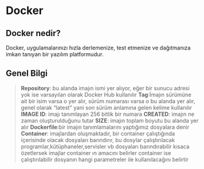 # Docker

## Docker nedir?

Docker, uygulamalarınızı hızla derlemenize, test etmenize ve dağıtmanıza imkan tanıyan bir yazılım platformudur.

## Genel Bilgi

>**Repository**: bu alanda imajın ismi yer alıyor, eğer bir sunucu adresi yok ise varsayılan olarak Docker Hub kullanılır
>**Tag**:İmajın sürümüne ait bir isim varsa o yer alır, sürüm numarası varsa o bu alanda yer alır, genel olarak “latest” yani son sürüm anlamına gelen kelime kullanılır
>**IMAGE ID**: imajı tanımlayan 256 bitlik bir numara
>**CREATED**: imajın ne zaman oluşturulduğunu tutar
>**SIZE**: imajın toplam boyutu bu alanda yer alır
>**Dockerfile**:bir imajın tanımlamalarını yaptığımız dosyalara denir
>**Container**: imajlardan oluşmaktadır, bir container çalıştığında içerisinde olacak dosyaları barındırır, bu dosylar çalıştırılacak programlar,kütüphaneler,servisler vb dosyaları barındırabilir kısaca özetlersek imajlar container ın amacını belirler container ise çalıştırılabilir dosyanın hangi parametreler ile kullanılacağını belirtir

